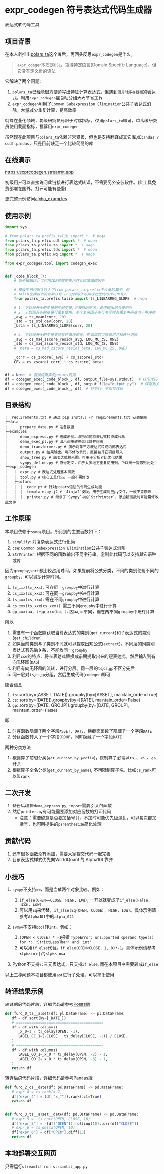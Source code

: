 # expr_codegen 符号表达式代码生成器

表达式转代码工具

## 项目背景

在本人新推出[polars_ta](https://github.com/wukan1986/polars_ta)这个库后，再回头反思`expr_codegen`是什么。

> `expr_cdegen`本质是`DSL`，领域特定语⾔(Domain Specific Language)。但它没有定义新的语法

它解决了两个问题:

1. `polars_ta`已经能很方便的写出特征计算表达式，但遇到`混用时序与截面`的表达式，利用`expr_codegen`能自动分组大大节省工作
2. `expr_codegen`利用了`Common Subexpression Elimination`公共子表达式消除，大量减少重复计算，提高效率

就算在量化领域，初级研究员局限于时序指标，仅用`polars_ta`即可，中高级研究员使用截面指标，推荐用`expr_codegen`

虽然现在此项目与`polars_ta`依赖非常紧密，但也是支持翻译成其它库,如`pandas / cudf.pandas`，只是目前缺乏一个比较简易的库

## 在线演示

https://exprcodegen.streamlit.app

初级用户可以直接访问此链接进行表达式转译，不需要另外安装软件。(此工具免费部署在国外，打开可能有些慢)

更完整示例访问[alpha_examples](https://github.com/wukan1986/alpha_examples)

## 使用示例

```python
import sys

# from polars_ta.prefix.talib import *  # noqa
from polars_ta.prefix.cdl import *  # noqa
from polars_ta.prefix.ta import *  # noqa
from polars_ta.prefix.tdx import *  # noqa
from polars_ta.prefix.wq import *  # noqa

from expr_codegen.tool import codegen_exec


def _code_block_():
    # 因子编辑区，可利用IDE的智能提示在此区域编辑因子

    # 模板中已经默认导入了from polars_ta.prefix下大量的算子，但
    # talib在模板中没有默认导入。这种写法可实现在生成的代码中导入
    from polars_ta.prefix.talib import ts_LINEARREG_SLOPE  # noqa

    # 1. 下划线开头的变量是中间变量,会被自动更名，最终输出时会被剔除
    # 2. 下划线开头的变量可重复使用。多个复杂因子多行书写时有重复中间变时不再冲突
    _avg = ts_mean(corr, 20)
    _std = ts_std_dev(corr, 20)
    _beta = ts_LINEARREG_SLOPE(corr, 20)

    # 3. 下划线开头的变量支持有环循环赋值。在调试时可快速用注释进行切换
    _avg = cs_mad_zscore_resid(_avg, LOG_MC_ZS, ONE)
    _std = cs_mad_zscore_resid(_std, LOG_MC_ZS, ONE)
    # _beta = cs_mad_zscore_resid(_beta, LOG_MC_ZS, ONE)

    _corr = cs_zscore(_avg) + cs_zscore(_std)
    CPV = cs_zscore(_corr) + cs_zscore(_beta)


df = None  # 替换成真实的polars数据
df = codegen_exec(_code_block_, df, output_file=sys.stdout)  # 打印代码
df = codegen_exec(_code_block_, df, output_file="output.py")  # 保存到文件
df = codegen_exec(_code_block_, df)  # 只执行，不保存代码

```

## 目录结构

```commandline
│  requirements.txt # 通过`pip install -r requirements.txt`安装依赖
├─data
│      prepare_date.py # 准备数据
├─examples
│      demo_express.py # 速成示例。演示如何将表达式转换成代码
│      demo_exec_pl.py # 演示调用转换后代码并绘图
│      demo_transformer.py # 演示将第三方表达式转成内部表达式
│      output.py # 结果输出。可不修改代码，直接被其它项目导入
│      show_tree.py # 画表达式树形图。可用于分析对比优化结果
│      sympy_define.py # 符号定义，由于太多地方重复使用到，所以统一提取到此处
├─expr_codegen
│   │  expr.py # 表达式处理基本函数
│   │  tool.py # 核心工具代码。一般不需修改
│   ├─polars
│   │  │  code.py # 针对polars语法的代码生成功能
│   │  │  template.py.j2 # `Jinja2`模板。用于生成对应py文件，一般不需修改
│   │  │  printer.py # 继承于`Sympy`中的`StrPrinter`，添加新函数时可能需修改此文件
```

## 工作原理

本项目依赖于`sympy`项目。所用到的主要函数如下：

1. `simplify`: 对复杂表达式进行化简
2. `cse`: `Common Subexpression Elimination`公共子表达式消除
3. `StrPrinter`: 根据不同的函数输出不同字符串。定制此代码可以支持其它语种或库

因为`groupby`,`sort`都比较占用时间。如果提前将公式分类，不同的类别使用不同的`groupby`，可以减少计算时间。

1. `ts_xxx(ts_xxx)`: 可在同一`groupby`中进行计算
2. `cs_xxx(cs_xxx)`: 可在同一`groupby`中进行计算
3. `ts_xxx(cs_xxx)`: 需在不同`groupby`中进行计算
4. `cs_xxx(ts_xxx(cs_xxx))`: 需三不同`groupby`中进行计算
5. `gp_xxx(aa, )+gp_xxx(bb, )`: 因`aa`,`bb`不同，需在两不同`groupby`中进行计算

所以

1. 需要有一个函数能获取当前表达式的类别(`get_current`)和子表达式的类别(`get_children`)
2. 如果当前类别与子类别不同就可以提取出短公式(`extract`)。不同层的同类别表达式有先后关系，不能放同一`groupby`
3. 利用`cse`的特点，将长表达式替换成前期提取出来的短表达式。然后输入到有向无环图(`DAG`)
4. 利用有向无环图的流转，进行分层。同一层的`ts`,`cs`,`gp`不区分先后
5. 同一层对`ts`,`cs`,`gp`分组，然后生成代码(`codegen`)即可

隐含信息

1. `ts`: sort(by=[ASSET, DATE]).groupby(by=[ASSET], maintain_order=True)
2. `cs`: sort(by=[DATE]).groupby(by=[DATE], maintain_order=False)
3. `gp`: sort(by=[DATE, GROUP]).groupby(by=[DATE, GROUP], maintain_order=False)

即

1. 时序函数隐藏了两个字段`ASSET, DATE`，横截面函数了隐藏了一个字段`DATE`
2. 分组函数转入了一个字段`GROUP`，同时隐藏了一个字段`DATE`

两种分类方法

1. 根据算子前缀分类(`get_current_by_prefix`)，限制算子必需以`ts_`、`cs_`、`gp_`开头
2. 根据算子全名分类(`get_current_by_name`), 不再限制算子名。比如`cs_rank`可以叫`rank`

## 二次开发

1. 备份后编辑`demo_express.py`, `import`需要引入的函数
2. 然后`printer.py`有可能需要添加对应函数的打印代码
    - 注意：需要留意是否要加括号`()`，不加时可能优先级混乱，可以每次都加括号，也可用提供的`parenthesize`简化处理

## 贡献代码

1. 还有很多函数没有添加，需要大家提交代码一起完善
2. 目前表达式样式优先向WorldQuant 的 Alpha101 靠齐

## 小技巧

1. `sympy`不支持`==`，而是当成两个对象比较。例如：
    1. `if_else(OPEN==CLOSE, HIGH, LOW)`, 一开始就变成了`if_else(False, HIGH, LOW)`
    2. 可以用`Eq`来代替，`if_else(Eq(OPEN, CLOSE), HIGH, LOW)`。具体示例请参考`Alpha101`中的`alpha_021`

2. `sympy`不支持`bool`转`int`。例如：
    1. `(OPEN < CLOSE) * -1`报错 `TypeError: unsupported operand type(s) for *: 'StrictLessThan' and 'int'`
    2. 可以用`if_else`代替。`if_else(OPEN<CLOSE, 1, 0)*-1`。具体示例请参考`Alpha101`中的`alpha_064`
3. Python不支持`?:`三元表达式，只支持`if else`, 而在本项目中需要转成`if_else`

以上三种问题本项目都使用`ast`进行了处理，可以简化使用

## 转译结果示例

转译后的代码片段，详细代码请参考[Polars版](examples/output_polars.py)

```python
def func_0_ts__asset(df: pl.DataFrame) -> pl.DataFrame:
   df = df.sort(by=[_DATE_])
   # ========================================
   df = df.with_columns(
      _x_0=1 / ts_delay(OPEN, -1),
      LABEL_CC_1=(-CLOSE + ts_delay(CLOSE, -1)) / CLOSE,
   )
   # ========================================
   df = df.with_columns(
      LABEL_OO_1=_x_0 * ts_delay(OPEN, -2) - 1,
      LABEL_OO_2=_x_0 * ts_delay(OPEN, -3) - 1,
   )
   return df
```

转译后的代码片段，详细代码请参考[Pandas版](examples/output_pandas.py)

```python
def func_2_cs__date(df: pd.DataFrame) -> pd.DataFrame:
   # expr_4 = cs_rank(x_7)
   df["expr_4"] = (df["x_7"]).rank(pct=True)
   return df


def func_3_ts__asset__date(df: pd.DataFrame) -> pd.DataFrame:
   # expr_5 = -ts_corr(OPEN, CLOSE, 10)
   df["expr_5"] = -(df["OPEN"]).rolling(10).corr(df["CLOSE"])
   # expr_6 = ts_delta(OPEN, 10)
   df["expr_6"] = df["OPEN"].diff(10)
   return df

```

## 本地部署交互网页

只需运行`streamlit run streamlit_app.py`
